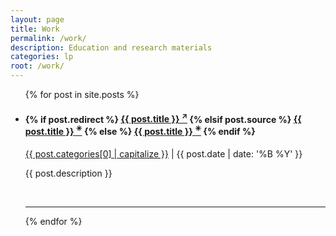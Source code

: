 ```yaml
---
layout: page
title: Work
permalink: /work/
description: Education and research materials
categories: lp
root: /work/
---
```


<ul class="post-list">
    {% for post in site.posts %}
      <li>
        <h4>
          {% if post.redirect %}
            <a class="post-title" href="{{ post.redirect }}" target="_blank">{{ post.title }} <sup>&nearr;</sup></a>
          {% elsif post.source %}
            <a class="post-title" href="{{ post.source | prepend: site.baseurl }}" target="blank">{{ post.title }} <sup>&#10035;</sup></a>
          {% else %}
            <a class="post-title" href="{{ post.url | prepend: site.baseurl }}">{{ post.title }} <sup>&#10035;</sup></a>
          {% endif %}
        </h4>
        <p class="post-meta"><a class="post-cat" href="{{ page.root }}{{ post.categories }}">{{ post.categories[0] | capitalize }}</a> | {{ post.date | date: '%B %Y' }}</p>
        <p class="post-desc">{{ post.description }}</p>
        <br/>
        <hr/>
      </li>
    {% endfor %}
</ul>